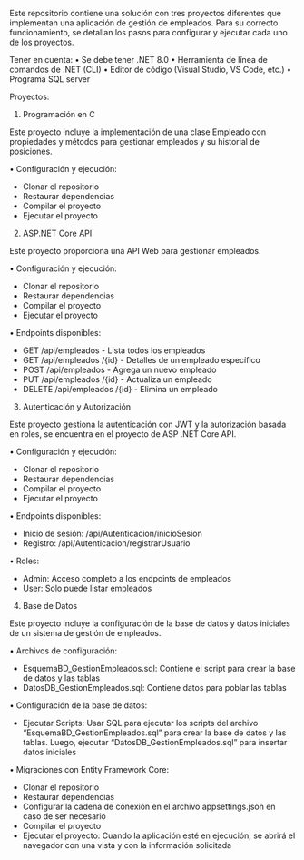 Este repositorio contiene una solución con tres proyectos diferentes que implementan una aplicación de gestión de empleados. Para su correcto funcionamiento, se detallan los pasos para configurar y ejecutar cada uno de los proyectos.

Tener en cuenta:
•	Se debe tener .NET 8.0
•	Herramienta de línea de comandos de .NET (CLI)
•	Editor de código (Visual Studio, VS Code, etc.)
•	Programa SQL server

 Proyectos:
 
1.	Programación en C

Este proyecto incluye la implementación de una clase Empleado con propiedades y métodos para gestionar empleados y su historial de posiciones.

•	Configuración y ejecución:
-	Clonar el repositorio
-	Restaurar dependencias
-	Compilar el proyecto
-	Ejecutar el proyecto

2.	ASP.NET Core API

Este proyecto proporciona una API Web para gestionar empleados.

•	Configuración y ejecución:
-	Clonar el repositorio
-	Restaurar dependencias
-	Compilar el proyecto
-	Ejecutar el proyecto

•	Endpoints disponibles:
-	GET /api/empleados - Lista todos los empleados
-	GET /api/empleados /{id} - Detalles de un empleado específico
-	POST /api/empleados - Agrega un nuevo empleado
-	PUT /api/empleados /{id} - Actualiza un empleado
-	DELETE /api/empleados /{id} - Elimina un empleado

3.	Autenticación y Autorización

Este proyecto gestiona la autenticación con JWT y la autorización basada en roles, se encuentra en el proyecto de ASP .NET Core API.

•	Configuración y ejecución:
-	Clonar el repositorio
-	Restaurar dependencias
-	Compilar el proyecto
-	Ejecutar el proyecto

•	Endpoints disponibles:
-	Inicio de sesión: /api/Autenticacion/inicioSesion
-	Registro: /api/Autenticacion/registrarUsuario

•	Roles:
-	Admin: Acceso completo a los endpoints de empleados
-	User: Solo puede listar empleados

4.	Base de Datos

Este proyecto incluye la configuración de la base de datos y datos iniciales de un sistema de gestión de empleados.

•	Archivos de configuración:
-	EsquemaBD_GestionEmpleados.sql: Contiene el script para crear la base de datos y las tablas
-	DatosDB_GestionEmpleados.sql: Contiene datos para poblar las tablas

•	Configuración de la base de datos:
-	Ejecutar Scripts: Usar SQL para ejecutar los scripts del archivo “EsquemaBD_GestionEmpleados.sql” para crear la base de datos y las tablas. Luego, ejecutar “DatosDB_GestionEmpleados.sql” para insertar datos iniciales

•	Migraciones con Entity Framework Core:
-	Clonar el repositorio
-	Restaurar dependencias
-	Configurar la cadena de conexión en el archivo appsettings.json en caso de ser necesario
-	Compilar el proyecto
-	Ejecutar el proyecto: Cuando la aplicación esté en ejecución, se abrirá el navegador con una vista y con la información solicitada
